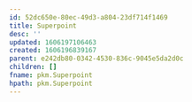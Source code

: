 ```yaml
---
id: 52dc650e-80ec-49d3-a804-23df714f1469
title: Superpoint
desc: ''
updated: 1606197106463
created: 1606196839167
parent: e242db80-0342-4530-836c-9045e5da2d0c
children: []
fname: pkm.Superpoint
hpath: pkm.Superpoint
---
```



